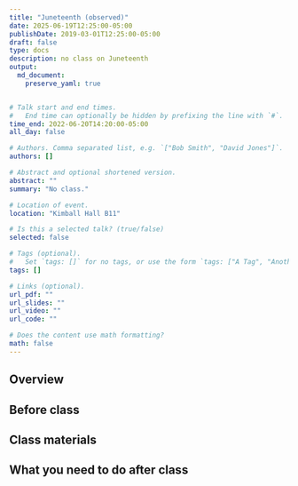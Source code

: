 ```yaml
---
title: "Juneteenth (observed)"
date: 2025-06-19T12:25:00-05:00
publishDate: 2019-03-01T12:25:00-05:00
draft: false
type: docs
description: no class on Juneteenth
output:
  md_document:
    preserve_yaml: true


# Talk start and end times.
#   End time can optionally be hidden by prefixing the line with `#`.
time_end: 2022-06-20T14:20:00-05:00
all_day: false

# Authors. Comma separated list, e.g. `["Bob Smith", "David Jones"]`.
authors: []

# Abstract and optional shortened version.
abstract: ""
summary: "No class."

# Location of event.
location: "Kimball Hall B11"

# Is this a selected talk? (true/false)
selected: false

# Tags (optional).
#   Set `tags: []` for no tags, or use the form `tags: ["A Tag", "Another Tag"]` for one or more tags.
tags: []

# Links (optional).
url_pdf: ""
url_slides: ""
url_video: ""
url_code: ""

# Does the content use math formatting?
math: false
---
```


## Overview

## Before class

## Class materials

## What you need to do after class
